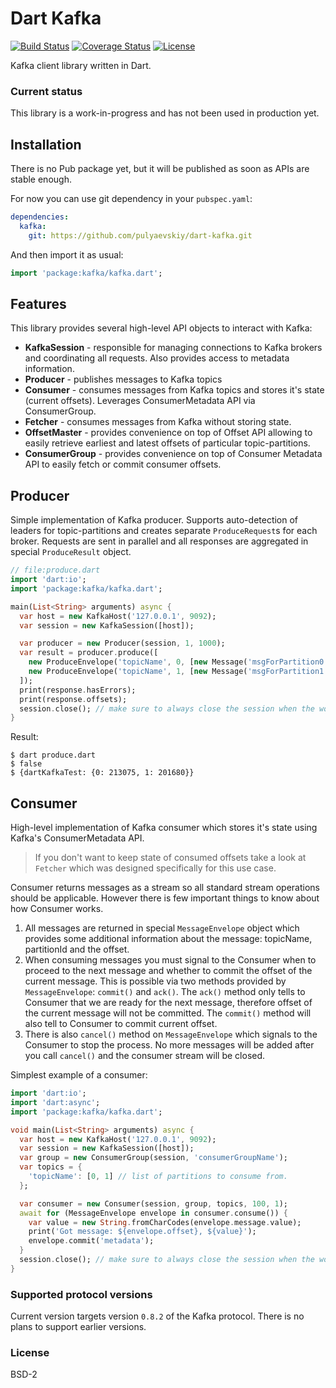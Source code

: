 # Dart Kafka

[![Build Status](https://img.shields.io/travis-ci/pulyaevskiy/dart-kafka.svg?branch=master&style=flat-square)](https://travis-ci.org/pulyaevskiy/dart-kafka)
[![Coverage Status](https://img.shields.io/coveralls/pulyaevskiy/dart-kafka.svg?branch=master&style=flat-square)](https://coveralls.io/github/pulyaevskiy/dart-kafka?branch=master)
[![License](https://img.shields.io/badge/license-BSD--2-blue.svg?style=flat-square)](https://raw.githubusercontent.com/pulyaevskiy/dart-kafka/master/LICENSE)

Kafka client library written in Dart.

### Current status

This library is a work-in-progress and has not been used in production yet.

## Installation

There is no Pub package yet, but it will be published as soon as APIs are
stable enough.

For now you can use git dependency in your `pubspec.yaml`:

```yaml
dependencies:
  kafka:
    git: https://github.com/pulyaevskiy/dart-kafka.git
```

And then import it as usual:

```dart
import 'package:kafka/kafka.dart';
```

## Features

This library provides several high-level API objects to interact with Kafka:

* __KafkaSession__ - responsible for managing connections to Kafka brokers and
  coordinating all requests. Also provides access to metadata information.
* __Producer__ - publishes messages to Kafka topics
* __Consumer__ - consumes messages from Kafka topics and stores it's state (current
  offsets). Leverages ConsumerMetadata API via ConsumerGroup.
* __Fetcher__ - consumes messages from Kafka without storing state.
* __OffsetMaster__ - provides convenience on top of Offset API allowing to easily
  retrieve earliest and latest offsets of particular topic-partitions.
* __ConsumerGroup__ - provides convenience on top of Consumer Metadata API to easily
  fetch or commit consumer offsets.

## Producer

Simple implementation of Kafka producer. Supports auto-detection of leaders for
topic-partitions and creates separate `ProduceRequest`s for each broker.
Requests are sent in parallel and all responses are aggregated in special
`ProduceResult` object.

```dart
// file:produce.dart
import 'dart:io';
import 'package:kafka/kafka.dart';

main(List<String> arguments) async {
  var host = new KafkaHost('127.0.0.1', 9092);
  var session = new KafkaSession([host]);

  var producer = new Producer(session, 1, 1000);
  var result = producer.produce([
    new ProduceEnvelope('topicName', 0, [new Message('msgForPartition0'.codeUnits)]),
    new ProduceEnvelope('topicName', 1, [new Message('msgForPartition1'.codeUnits)])
  ]);
  print(response.hasErrors);
  print(response.offsets);
  session.close(); // make sure to always close the session when the work is done.
}
```

Result:

```shell
$ dart produce.dart
$ false
$ {dartKafkaTest: {0: 213075, 1: 201680}}
```

## Consumer

High-level implementation of Kafka consumer which stores it's state using
Kafka's ConsumerMetadata API.

> If you don't want to keep state of consumed offsets take a look at `Fetcher`
> which was designed specifically for this use case.

Consumer returns messages as a stream so all standard stream operations
should be applicable. However there is few important things to know about how
Consumer works.

1. All messages are returned in special `MessageEnvelope` object which provides
  some additional information about the message: topicName, partitionId and the
  offset.
2. When consuming messages you must signal to the Consumer when to proceed to
  the next message and whether to commit the offset of the current message. This
  is possible via two methods provided by `MessageEnvelope`: `commit()` and
  `ack()`. The `ack()` method only tells to Consumer that we are ready for the
  next message, therefore offset of the current message will not be committed.
  The `commit()` method will also tell to Consumer to commit current offset.
3. There is also `cancel()` method on `MessageEnvelope` which signals to the
  Consumer to stop the process. No more messages will be added after you call
  `cancel()` and the consumer stream will be closed.

Simplest example of a consumer:

```dart
import 'dart:io';
import 'dart:async';
import 'package:kafka/kafka.dart';

void main(List<String> arguments) async {
  var host = new KafkaHost('127.0.0.1', 9092);
  var session = new KafkaSession([host]);
  var group = new ConsumerGroup(session, 'consumerGroupName');
  var topics = {
    'topicName': [0, 1] // list of partitions to consume from.
  };

  var consumer = new Consumer(session, group, topics, 100, 1);
  await for (MessageEnvelope envelope in consumer.consume()) {
    var value = new String.fromCharCodes(envelope.message.value);
    print('Got message: ${envelope.offset}, ${value}');
    envelope.commit('metadata');
  }
  session.close(); // make sure to always close the session when the work is done.
}
```


### Supported protocol versions

Current version targets version `0.8.2` of the Kafka protocol. There is no plans to support earlier versions.

### License

BSD-2
